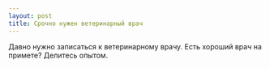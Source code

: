 ```yaml
---
layout: post 
title: Срочно нужен ветеринарный врач 
--- 
```

Давно нужно записаться к ветеринарному врачу. Есть хороший врач на примете? Делитесь опытом.
